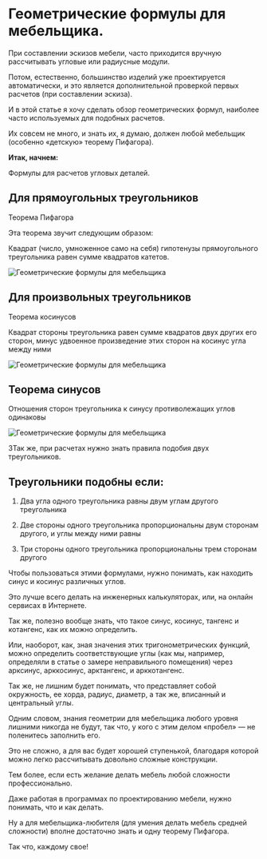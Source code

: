 # Геометрические формулы для мебельщика.

При составлении эскизов мебели, часто приходится вручную рассчитывать угловые или радиусные модули.

Потом, естественно, большинство изделий уже проектируется автоматически, и это является дополнительной проверкой первых расчетов (при составлении эскиза).

И в этой статье я хочу сделать обзор геометрических формул, наиболее часто используемых для подобных расчетов.

Их совсем не много, и знать их, я думаю, должен любой мебельщик (особенно «детскую» теорему Пифагора).

**Итак, начнем:**

Формулы для расчетов угловых деталей.

## Для прямоугольных треугольников

Теорема Пифагора

Эта теорема звучит следующим образом:

Квадрат (число, умноженное само на себя) гипотенузы прямоугольного треугольника равен сумме квадратов катетов.

![Геометрические формулы для мебельщика](/images/Houseworks/Master/geometr_1.gif 'Геометрические формулы для мебельщика')

## Для произвольных треугольников

Теорема косинусов

Квадрат стороны треугольника равен сумме квадратов двух других его сторон, минус удвоенное произведение этих сторон на косинус угла между ними

![Геометрические формулы для мебельщика](/images/Houseworks/Master/geometr_2.gif 'Геометрические формулы для мебельщика')

## Теорема синусов

Отношения сторон треугольника к синусу противолежащих углов одинаковы

![Геометрические формулы для мебельщика](/images/Houseworks/Master/geometr_3.gif 'Геометрические формулы для мебельщика')

3Так же, при расчетах нужно знать правила подобия двух треугольников.

## Треугольники подобны если:

1. Два угла одного треугольника равны двум углам другого треугольника

2. Две стороны одного треугольника пропорциональны двум сторонам другого, и углы между ними равны

3. Три стороны одного треугольника пропорциональны трем сторонам другого

Чтобы пользоваться этими формулами, нужно понимать, как находить синус и косинус различных углов.

Это лучше всего делать на инженерных калькуляторах, или, на онлайн сервисах в Интернете.

Так же, полезно вообще знать, что такое синус, косинус, тангенс и котангенс, как их можно определить.

Или, наоборот, как, зная значения этих тригонометрических функций, можно определить соответствующие углы (как мы, например, определяли в статье о замере неправильного помещения) через арксинус, арккосинус, арктангенс, и арккотангенс.

Так же, не лишним будет понимать, что представляет собой окружность, ее хорда, радиус, диаметр, а так же, вписанный и центральный углы.

Одним словом, знания геометрии для мебельщика любого уровня лишними никогда не будут, так что, у кого с этим делом «пробел» — не поленитесь заполнить его.

Это не сложно, а для вас будет хорошей ступенькой, благодаря которой можно легко рассчитывать довольно сложные конструкции.

Тем более, если есть желание делать мебель любой сложности профессионально.

Даже работая в программах по проектированию мебели, нужно понимать, что и как делать.

Ну а для мебельщика-любителя (для умения делать мебель средней сложности) вполне достаточно знать и одну теорему Пифагора.

Так что, каждому свое!
